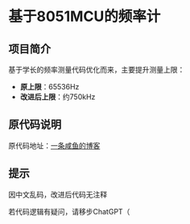 # 基于8051MCU的频率计

## 项目简介  
基于学长的频率测量代码优化而来，主要提升测量上限：  
- **原上限**：65536Hz  
- **改进后上限**：约750kHz  

## 原代码说明  
原代码地址：[一条咸鱼的博客](https://www.zslrljx.com/index.php/2022/12/31/article4/)  


## 提示  
因中文乱码，改进后代码无注释

若代码逻辑有疑问，请移步ChatGPT（
